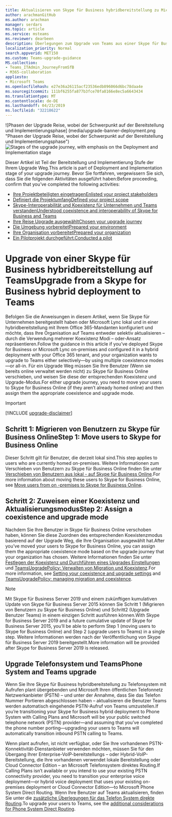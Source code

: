 ```yaml
---
title: Aktualisieren von Skype für Business hybridbereitstellung zu Microsoft-Teams | PSTN
author: arachmanGitHub
ms.author: arachman
manager: serdars
ms.topic: article
ms.service: msteams
ms.reviewer: dearbeen
description: Überlegungen zum Upgrade von Teams aus einer Skype für Business hybridbereitstellung.
localization_priority: Normal
search.appverid: MET150
ms.custom: Teams-upgrade-guidance
MS.collection:
- Teams_ITAdmin_JourneyFromSfB
- M365-collaboration
appliesto:
- Microsoft Teams
ms.openlocfilehash: e27e36a26115acf23536edb896066d6bc78daa4e
ms.sourcegitcommit: 111bf6255fa877b3fce70fa8166e8ec5a6643434
ms.translationtype: MT
ms.contentlocale: de-DE
ms.lasthandoff: 04/23/2019
ms.locfileid: "32218622"
---
```

<span data-ttu-id="f1ead-103">![Phasen der Upgrade Reise, wobei der Schwerpunkt auf der Bereitstellung und Implementierungsphase] (media/upgrade-banner-deployment.png "Phasen der Upgrade Reise, wobei der Schwerpunkt auf der Bereitstellung und Implementierungsphase")</span><span class="sxs-lookup"><span data-stu-id="f1ead-103">![Stages of the upgrade journey, with emphasis on the Deployment and Implementation stage](media/upgrade-banner-deployment.png "Stages of the upgrade journey, with emphasis on the Deployment and Implementation stage")</span></span>

<span data-ttu-id="f1ead-104">Dieser Artikel ist Teil der Bereitstellung und Implementierung Stufe der Ihrem Upgrade Weg.</span><span class="sxs-lookup"><span data-stu-id="f1ead-104">This article is part of Deployment and Implementation stage of your upgrade journey.</span></span> <span data-ttu-id="f1ead-105">Bevor Sie fortfahren, vergewissern Sie sich, dass Sie die folgenden Aktivitäten ausgeführt haben:</span><span class="sxs-lookup"><span data-stu-id="f1ead-105">Before proceeding, confirm that you’ve completed the following activities:</span></span>

- [<span data-ttu-id="f1ead-106">Ihre Projektbeteiligten eingetragen</span><span class="sxs-lookup"><span data-stu-id="f1ead-106">Enlisted your project stakeholders</span></span>](upgrade-enlist-stakeholders.md)
- [<span data-ttu-id="f1ead-107">Definiert die Projektumfang</span><span class="sxs-lookup"><span data-stu-id="f1ead-107">Defined your project scope</span></span>](https://aka.ms/SkypetoTeams-Scope)
- [<span data-ttu-id="f1ead-108">Skype-Interoperabilität und Koexistenz für Unternehmen und Teams verstanden</span><span class="sxs-lookup"><span data-stu-id="f1ead-108">Understood coexistence and interoperability of Skype for Business and Teams</span></span>](https://aka.ms/SkypeToTeams-Coexist)
- [<span data-ttu-id="f1ead-109">Ihre Reise Upgrade ausgewählt</span><span class="sxs-lookup"><span data-stu-id="f1ead-109">Chosen your upgrade journey</span></span>](upgrade-and-coexistence-of-skypeforbusiness-and-teams.md)
- [<span data-ttu-id="f1ead-110">Die Umgebung vorbereitet</span><span class="sxs-lookup"><span data-stu-id="f1ead-110">Prepared your environment</span></span>](https://aka.ms/SkypeToTeams-TechnicalReadiness)
- [<span data-ttu-id="f1ead-111">Ihre Organisation vorbereitet</span><span class="sxs-lookup"><span data-stu-id="f1ead-111">Prepared your organization</span></span>](https://aka.ms/SkypeToTeams-UserReadiness)
- [<span data-ttu-id="f1ead-112">Ein Pilotprojekt durchgeführt.</span><span class="sxs-lookup"><span data-stu-id="f1ead-112">Conducted a pilot</span></span>](https://aka.ms/SkypeToTeams-Pilot)

# <a name="upgrade-from-a-skype-for-business-hybrid-deployment-to-teams"></a><span data-ttu-id="f1ead-113">Upgrade von einer Skype für Business hybridbereitstellung auf Teams</span><span class="sxs-lookup"><span data-stu-id="f1ead-113">Upgrade from a Skype for Business hybrid deployment to Teams</span></span>

<span data-ttu-id="f1ead-114">Befolgen Sie die Anweisungen in diesem Artikel, wenn Sie Skype für Unternehmen bereitgestellt haben oder Microsoft Lync lokal und in einer hybridbereitstellung mit Ihrem Office 365-Mandanten konfiguriert und möchte, dass Ihre Organisation auf Teams entweder selektiv aktualisieren – durch die Verwendung mehrerer Koexistenz Modi – oder-Ansatz repräsentieren.</span><span class="sxs-lookup"><span data-stu-id="f1ead-114">Follow the guidance in this article if you’ve deployed Skype for Business or Microsoft Lync on-premises and configured it in a hybrid deployment with your Office 365 tenant, and your organization wants to upgrade to Teams either selectively—by using multiple coexistence modes—or all-in.</span></span> <span data-ttu-id="f1ead-115">Für ein Upgrade Weg müssen Sie Ihre Benutzer (Wenn sie bereits online verwaltet werden nicht) zu Skype für Business Online verschieben, und weisen Sie diese der entsprechenden Koexistenz und Upgrade-Modus.</span><span class="sxs-lookup"><span data-stu-id="f1ead-115">For either upgrade journey, you need to move your users to Skype for Business Online (if they aren’t already homed online) and then assign them the appropriate coexistence and upgrade mode.</span></span>

> [!IMPORTANT]
> [!INCLUDE [upgrade-disclaimer](includes/upgrade-disclaimer.md)]

## <a name="step-1-move-users-to-skype-for-business-online"></a><span data-ttu-id="f1ead-116">Schritt 1: Migrieren von Benutzern zu Skype für Business Online</span><span class="sxs-lookup"><span data-stu-id="f1ead-116">Step 1: Move users to Skype for Business Online</span></span>

<span data-ttu-id="f1ead-117">Dieser Schritt gilt für Benutzer, die derzeit lokal sind.</span><span class="sxs-lookup"><span data-stu-id="f1ead-117">This step applies to users who are currently homed on-premises.</span></span> <span data-ttu-id="f1ead-118">Weitere Informationen zum Verschieben von Benutzern zu Skype für Business Online finden Sie unter [Verschieben von Benutzern aus lokal - auf Skype für Business Online](/skypeforbusiness/skype-for-business-hybrid-solutions/deploy-hybrid-connectivity/move-users-from-on-premises-to-skype-for-business-online).</span><span class="sxs-lookup"><span data-stu-id="f1ead-118">For more information about moving these users to Skype for Business Online, see [Move users from on -premises to Skype for Business Online](/skypeforbusiness/skype-for-business-hybrid-solutions/deploy-hybrid-connectivity/move-users-from-on-premises-to-skype-for-business-online).</span></span>

## <a name="step-2-assign-a-coexistence-and-upgrade-mode"></a><span data-ttu-id="f1ead-119">Schritt 2: Zuweisen einer Koexistenz und Aktualisierungsmodus</span><span class="sxs-lookup"><span data-stu-id="f1ead-119">Step 2: Assign a coexistence and upgrade mode</span></span>

<span data-ttu-id="f1ead-120">Nachdem Sie Ihre Benutzer in Skype für Business Online verschoben haben, können Sie diese Zuordnen des entsprechenden Koexistenzmodus basierend auf der Upgrade Weg, die Ihre Organisation ausgewählt hat.</span><span class="sxs-lookup"><span data-stu-id="f1ead-120">After you’ve moved your users to Skype for Business Online, you can assign them the appropriate coexistence mode based on the upgrade journey that your organization has chosen.</span></span> <span data-ttu-id="f1ead-121">Weitere Informationen finden Sie unter [Festlegen der Koexistenz und Durchführen eines Upgrades Einstellungen](https://aka.ms/SkypeToTeams-SetCoexistence) und [TeamsUpgradePolicy: Verwalten von Migration und Koexistenz](migration-interop-guidance-for-teams-with-skype.md#teamsupgradepolicy-managing-migration-and-co-existence).</span><span class="sxs-lookup"><span data-stu-id="f1ead-121">For more information, see [Setting your coexistence and upgrade settings](https://aka.ms/SkypeToTeams-SetCoexistence) and [TeamsUpgradePolicy: managing migration and coexistence](migration-interop-guidance-for-teams-with-skype.md#teamsupgradepolicy-managing-migration-and-co-existence).</span></span>

> [!NOTE]
> <span data-ttu-id="f1ead-122">Mit Skype für Business Server 2019 und einem zukünftigen kumulativen Update von Skype für Business Server 2015 können Sie Schritt 1 (Migrieren von Benutzern zu Skype für Business Online) und Schritt2 (Upgrade Benutzer Teams) in einem einzigen Schritt ausführen können.</span><span class="sxs-lookup"><span data-stu-id="f1ead-122">With Skype for Business Server 2019 and a future cumulative update of Skype for Business Server 2015, you’ll be able to perform Step 1 (moving users to Skype for Business Online) and Step 2 (upgrade users to Teams) in a single step.</span></span> <span data-ttu-id="f1ead-123">Weitere Informationen werden nach der Veröffentlichung von Skype für Business Server 2019 bereitgestellt.</span><span class="sxs-lookup"><span data-stu-id="f1ead-123">More information will be provided after Skype for Business Server 2019 is released.</span></span>

## <a name="phone-system-and-teams-upgrade"></a><span data-ttu-id="f1ead-124">Upgrade Telefonsystem und Teams</span><span class="sxs-lookup"><span data-stu-id="f1ead-124">Phone System and Teams upgrade</span></span>

<span data-ttu-id="f1ead-125">Wenn Sie Ihre Skype für Business hybridbereitstellung zu Telefonsystem mit Aufrufen plant übergebenden und Microsoft Ihren öffentlichen Telefonnetz Netzwerkanbieter (PSTN) – und unter der Annahme, dass Sie das Telefon Nummer Portieren abgeschlossen haben – aktualisieren die Benutzer Teams werden automatisch eingehende PSTN-Aufruf von Teams umzustellen.</span><span class="sxs-lookup"><span data-stu-id="f1ead-125">If you’re transitioning your Skype for Business hybrid deployment to Phone System with Calling Plans and Microsoft will be your public switched telephone network (PSTN) provider—and assuming that you’ve completed the phone number porting—upgrading your users to Teams will automatically transition inbound PSTN calling to Teams.</span></span>

<span data-ttu-id="f1ead-126">Wenn plant aufrufen, ist nicht verfügbar, oder Sie Ihre vorhandenen PSTN-Konnektivität-Dienstanbieter verwenden möchten, müssen Sie für den Übergang Ihrer Enterprise-VoIP-bereitstellungs – oder Hybrid-VoIP-Bereitstellung, die Ihre vorhandenen verwendet lokale Bereitstellung oder Cloud Connector Edition – an Microsoft Telefonsystem direktes Routing.</span><span class="sxs-lookup"><span data-stu-id="f1ead-126">If Calling Plans isn’t available or you intend to use your existing PSTN connectivity provider, you need to transition your enterprise voice deployment—or hybrid voice deployment that uses your existing on-premises deployment or Cloud Connector Edition—to Microsoft Phone System Direct Routing.</span></span> <span data-ttu-id="f1ead-127">Wenn Ihre Benutzer auf Teams aktualisieren, finden Sie unter die [zusätzliche Überlegungen für das Telefon System direkte Routing](2-envision-make-my-service-decisions-direct-routing.md).</span><span class="sxs-lookup"><span data-stu-id="f1ead-127">To upgrade your users to Teams, see the [additional considerations for Phone System Direct Routing](2-envision-make-my-service-decisions-direct-routing.md).</span></span>
